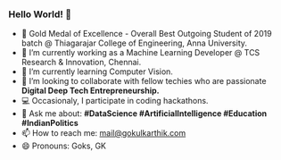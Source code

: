 ### Hello World! 👋
- 🥇 Gold Medal of Excellence - Overall Best Outgoing Student of 2019 batch @ Thiagarajar College of Engineering, Anna University.
- 🔭 I’m currently working as a Machine Learning Developer @ TCS Research & Innovation, Chennai.
- 🌱 I’m currently learning Computer Vision.
- 👯 I’m looking to collaborate with fellow techies who are passionate **Digital Deep Tech Entrepreneurship.**
- 💻 Occasionaly, I participate in coding hackathons.
- 💬 Ask me about: **#DataScience #ArtificialIntelligence #Education #IndianPolitics**
- 📫 How to reach me: mail@gokulkarthik.com
- 😄 Pronouns: Goks, GK
<!--
- ⚡ Fun fact: ...
>>
